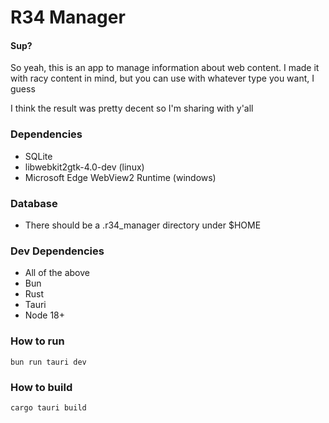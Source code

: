 # R34 Manager

#### Sup?

So yeah, this is an app to manage information about web content. I made it with racy content in mind, but you can use with whatever type you want, I guess

I think the result was pretty decent so I'm sharing with y'all

### Dependencies

- SQLite
- libwebkit2gtk-4.0-dev (linux)
- Microsoft Edge WebView2 Runtime (windows)

### Database

- There should be a .r34_manager directory under $HOME

### Dev Dependencies

- All of the above
- Bun
- Rust
- Tauri
- Node 18+

### How to run

`bun run tauri dev`

### How to build

`cargo tauri build`
